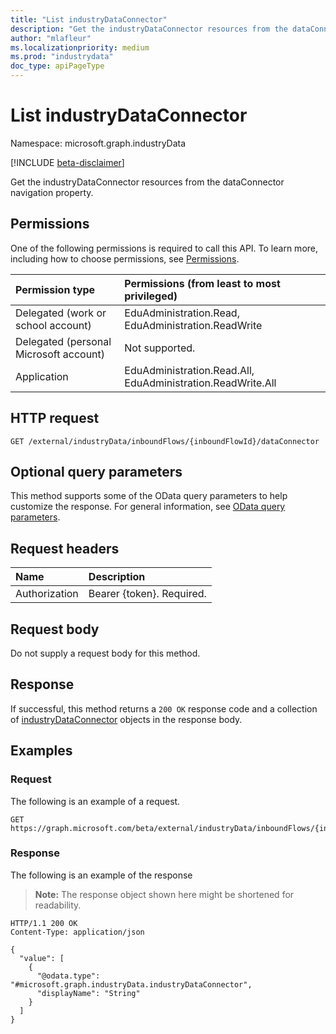 ```yaml
---
title: "List industryDataConnector"
description: "Get the industryDataConnector resources from the dataConnector navigation property."
author: "mlafleur"
ms.localizationpriority: medium
ms.prod: "industrydata"
doc_type: apiPageType
---
```


# List industryDataConnector

Namespace: microsoft.graph.industryData

[!INCLUDE [beta-disclaimer](../../includes/beta-disclaimer.md)]

Get the industryDataConnector resources from the dataConnector navigation property.

## Permissions

One of the following permissions is required to call this API. To learn more, including how to choose permissions, see [Permissions](/graph/permissions-reference).

| Permission type                        | Permissions (from least to most privileged)                 |
| :------------------------------------- | :---------------------------------------------------------- |
| Delegated (work or school account)     | EduAdministration.Read, EduAdministration.ReadWrite         |
| Delegated (personal Microsoft account) | Not supported.                                              |
| Application                            | EduAdministration.Read.All, EduAdministration.ReadWrite.All |

## HTTP request

<!-- {
  "blockType": "ignored"
}
-->

```http
GET /external/industryData/inboundFlows/{inboundFlowId}/dataConnector
```

## Optional query parameters

This method supports some of the OData query parameters to help customize the response. For general information, see [OData query parameters](/graph/query-parameters).

## Request headers

| Name          | Description               |
| :------------ | :------------------------ |
| Authorization | Bearer {token}. Required. |

## Request body

Do not supply a request body for this method.

## Response

If successful, this method returns a `200 OK` response code and a collection of [industryDataConnector](../resources/industrydata-industrydataconnector.md) objects in the response body.

## Examples

### Request

The following is an example of a request.

<!-- {
  "blockType": "request",
  "name": "list_industrydataconnector"
}
-->

```http
GET https://graph.microsoft.com/beta/external/industryData/inboundFlows/{inboundFlowId}/dataConnector
```

### Response

The following is an example of the response

> **Note:** The response object shown here might be shortened for readability.

<!-- {
  "blockType": "response",
  "truncated": true,
  "@odata.type": "Collection(microsoft.graph.industryData.industryDataConnector)"
}
-->

```http
HTTP/1.1 200 OK
Content-Type: application/json

{
  "value": [
    {
      "@odata.type": "#microsoft.graph.industryData.industryDataConnector",
      "displayName": "String"
    }
  ]
}
```
